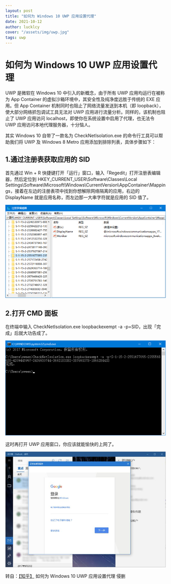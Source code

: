 ```yaml
---
layout: post
title: "如何为 Windows 10 UWP 应用设置代理"
date: 2021-10-12
author: lucklcy
cover: "/assets/img/uwp.jpg"
tags: uwp
---
```


# 如何为 Windows 10 UWP 应用设置代理

UWP 是微软在 Windows 10 中引入的新概念，由于所有 UWP 应用均运行在被称为 App Container 的虚拟沙箱环境中，其安全性及纯净度远胜于传统的 EXE 应用。但 App Container 机制同时也阻止了网络流量发送到本机（即 loopback）， 使大部分网络抓包调试工具无法对 UWP 应用进行流量分析。同样的，该机制也阻止了 UWP 应用访问 localhost，即使你在系统设置中启用了代理，也无法令 UWP 应用访问本地代理服务器，十分恼人。

其实 Windows 10 自带了一款名为 CheckNetIsolation.exe 的命令行工具可以帮助我们将 UWP 及 Windows 8 Metro 应用添加到排除列表，具体步骤如下：

## 1.通过注册表获取应用的 SID

首先通过 Win + R 快捷键打开「运行」窗口，输入「Regedit」打开注册表编辑器，然后定位到 HKEY_CURRENT_USER\Software\Classes\Local Settings\Software\Microsoft\Windows\CurrentVersion\AppContainer\Mappings，接着在左边的注册表项中找到你想解除网络隔离的应用，右边的 DisplayName 就是应用名称，而左边那一大串字符就是应用的 SID 值了。

![image](/assets/img/uwp/reg_sid.jpg)

## 2.打开 CMD 面板

在终端中输入 CheckNetIsolation.exe loopbackexempt -a -p=SID，出现「完成」后就大功告成了。

![image](/assets/img/uwp/cmd_sid.jpg)

这时再打开 UWP 应用窗口，你应该就能愉快的上网了。

![image](/assets/img/uwp/uwp_success.jpg)

转自：[【知乎】](https://zhuanlan.zhihu.com/p/29989157) 如何为 Windows 10 UWP 应用设置代理 侵删
